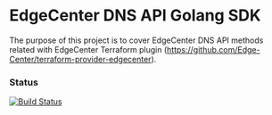 # EdgeCenter DNS API Golang SDK

The purpose of this project is to cover EdgeCenter DNS API methods related with EdgeCenter Terraform plugin (https://github.com/Edge-Center/terraform-provider-edgecenter).

### Status
[![Build Status](https://travis-ci.com/G-Core/g-dns-sdk-go.svg?branch=main)](https://travis-ci.com/G-Core/g-dns-sdk-go)
